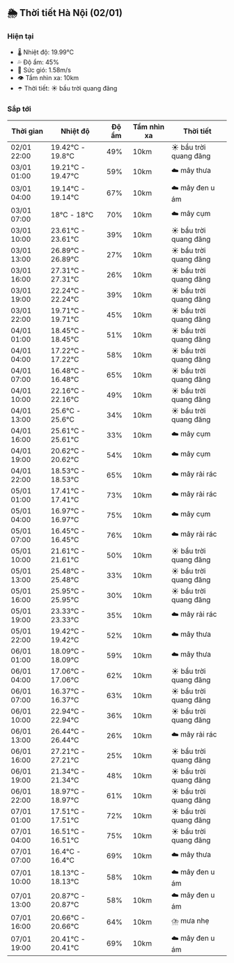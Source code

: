 ## 🌦️ Thời tiết Hà Nội (02/01)

### Hiện tại

- 🌡️ Nhiệt độ: 19.99℃
- 💦 Độ ẩm: 45%
- 💨 Sức gió: 1.58m/s
- 👁️ Tầm nhìn xa: 10km
- ☂️ Thời tiết: ☀️ bầu trời quang đãng

### Sắp tới

| Thời gian | Nhiệt độ | Độ ẩm | Tầm nhìn xa | Thời tiết |
| --- | --- | --- | --- | --- |
| 02/01 22:00 | 19.42℃ - 19.8℃ | 49% | 10km | ☀️ bầu trời quang đãng |
| 03/01 01:00 | 19.21℃ - 19.47℃ | 59% | 10km | ☁️ mây thưa |
| 03/01 04:00 | 19.14℃ - 19.14℃ | 67% | 10km | ☁️ mây đen u ám |
| 03/01 07:00 | 18℃ - 18℃ | 70% | 10km | ☁️ mây cụm |
| 03/01 10:00 | 23.61℃ - 23.61℃ | 39% | 10km | ☀️ bầu trời quang đãng |
| 03/01 13:00 | 26.89℃ - 26.89℃ | 27% | 10km | ☀️ bầu trời quang đãng |
| 03/01 16:00 | 27.31℃ - 27.31℃ | 26% | 10km | ☀️ bầu trời quang đãng |
| 03/01 19:00 | 22.24℃ - 22.24℃ | 39% | 10km | ☀️ bầu trời quang đãng |
| 03/01 22:00 | 19.71℃ - 19.71℃ | 45% | 10km | ☀️ bầu trời quang đãng |
| 04/01 01:00 | 18.45℃ - 18.45℃ | 51% | 10km | ☀️ bầu trời quang đãng |
| 04/01 04:00 | 17.22℃ - 17.22℃ | 58% | 10km | ☀️ bầu trời quang đãng |
| 04/01 07:00 | 16.48℃ - 16.48℃ | 65% | 10km | ☀️ bầu trời quang đãng |
| 04/01 10:00 | 22.16℃ - 22.16℃ | 49% | 10km | ☀️ bầu trời quang đãng |
| 04/01 13:00 | 25.6℃ - 25.6℃ | 34% | 10km | ☀️ bầu trời quang đãng |
| 04/01 16:00 | 25.61℃ - 25.61℃ | 33% | 10km | ☁️ mây cụm |
| 04/01 19:00 | 20.62℃ - 20.62℃ | 54% | 10km | ☁️ mây cụm |
| 04/01 22:00 | 18.53℃ - 18.53℃ | 65% | 10km | ☁️ mây rải rác |
| 05/01 01:00 | 17.41℃ - 17.41℃ | 73% | 10km | ☁️ mây rải rác |
| 05/01 04:00 | 16.97℃ - 16.97℃ | 75% | 10km | ☁️ mây cụm |
| 05/01 07:00 | 16.45℃ - 16.45℃ | 76% | 10km | ☁️ mây rải rác |
| 05/01 10:00 | 21.61℃ - 21.61℃ | 50% | 10km | ☀️ bầu trời quang đãng |
| 05/01 13:00 | 25.48℃ - 25.48℃ | 33% | 10km | ☀️ bầu trời quang đãng |
| 05/01 16:00 | 25.95℃ - 25.95℃ | 30% | 10km | ☀️ bầu trời quang đãng |
| 05/01 19:00 | 23.33℃ - 23.33℃ | 35% | 10km | ☁️ mây rải rác |
| 05/01 22:00 | 19.42℃ - 19.42℃ | 52% | 10km | ☁️ mây thưa |
| 06/01 01:00 | 18.09℃ - 18.09℃ | 59% | 10km | ☁️ mây thưa |
| 06/01 04:00 | 17.06℃ - 17.06℃ | 62% | 10km | ☀️ bầu trời quang đãng |
| 06/01 07:00 | 16.37℃ - 16.37℃ | 63% | 10km | ☀️ bầu trời quang đãng |
| 06/01 10:00 | 22.94℃ - 22.94℃ | 36% | 10km | ☀️ bầu trời quang đãng |
| 06/01 13:00 | 26.44℃ - 26.44℃ | 26% | 10km | ☁️ mây rải rác |
| 06/01 16:00 | 27.21℃ - 27.21℃ | 25% | 10km | ☀️ bầu trời quang đãng |
| 06/01 19:00 | 21.34℃ - 21.34℃ | 48% | 10km | ☀️ bầu trời quang đãng |
| 06/01 22:00 | 18.97℃ - 18.97℃ | 61% | 10km | ☀️ bầu trời quang đãng |
| 07/01 01:00 | 17.51℃ - 17.51℃ | 72% | 10km | ☀️ bầu trời quang đãng |
| 07/01 04:00 | 16.51℃ - 16.51℃ | 75% | 10km | ☀️ bầu trời quang đãng |
| 07/01 07:00 | 16.4℃ - 16.4℃ | 69% | 10km | ☁️ mây thưa |
| 07/01 10:00 | 18.13℃ - 18.13℃ | 58% | 10km | ☁️ mây đen u ám |
| 07/01 13:00 | 20.87℃ - 20.87℃ | 58% | 10km | ☁️ mây đen u ám |
| 07/01 16:00 | 20.66℃ - 20.66℃ | 64% | 10km | ⛈️ mưa nhẹ |
| 07/01 19:00 | 20.41℃ - 20.41℃ | 69% | 10km | ☁️ mây đen u ám |

